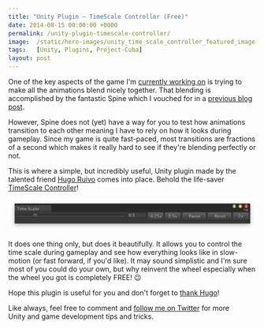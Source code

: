 ```yaml
---
title: "Unity Plugin — TimeScale Controller (Free)"
date: 2014-08-15 00:00:00 +0000
permalink: /unity-plugin-timescale-controller/
image:  /static/hero-images/unity_time_scale_controller_featured_image.png
tags:   [Unity, Plugins, Project-Cuba]
layout: post
---
```

One of the key aspects of the game I'm [currently working on](/project-cuba "Project Cuba") is trying to make all the animations blend nicely together. That blending is accomplished by the fantastic Spine which I vouched for in a [previous blog post](/unity-2d-skeletal-animation/).

However, Spine does not (yet) have a way for you to test how animations transition to each other meaning I have to rely on how it looks during gameplay. Since my game is quite fast-paced, most transitions are fractions of a second which makes it really hard to see if they're blending perfectly or not.

This is where a simple, but incredibly useful, Unity plugin made by the talented friend <a href="https://twitter.com/HRuivo89" target="_blank">Hugo Ruivo</a> comes into place. Behold the life-saver <a href="http://hruivoportfolio.wordpress.com/2014/07/26/time-scale-controller-unity3d-editor-extension/" target="_blank">TimeScale Controller</a>!

![](/static/images/unity-plugin-timescale-controller/time_scale_controller.png)

It does one thing only, but does it beautifully. It allows you to control the time scale during gameplay and see how everything looks like in slow-motion (or fast forward, if you'd like). It may sound simplistic and I'm sure most of you could do your own, but why reinvent the wheel especially when the wheel you got is completely FREE! 😉

Hope this plugin is useful for you and don't forget to <a href="https://twitter.com/HRuivo89" target="_blank">thank Hugo</a>!

Like always, feel free to comment and <a href="https://twitter.com/lpfonseca" target="_blank">follow me on Twitter</a> for more Unity and game development tips and tricks.